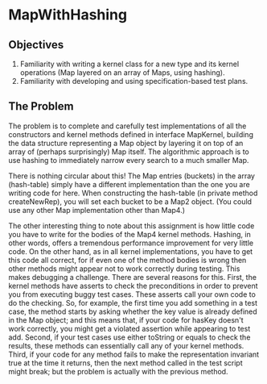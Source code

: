 # MapWithHashing

## Objectives
1. Familiarity with writing a kernel class for a new type and its kernel operations (Map layered on an array of Maps, using hashing).
2. Familiarity with developing and using specification-based test plans.

## The Problem
The problem is to complete and carefully test implementations of all the constructors and kernel methods defined in interface MapKernel, building the data structure representing a Map object by layering it on top of an array of (perhaps surprisingly) Map itself. The algorithmic approach is to use hashing to immediately narrow every search to a much smaller Map.

There is nothing circular about this! The Map entries (buckets) in the array (hash-table) simply have a different implementation than the one you are writing code for here. When constructing the hash-table (in private method createNewRep), you will set each bucket to be a Map2 object. (You could use any other Map implementation other than Map4.)

The other interesting thing to note about this assignment is how little code you have to write for the bodies of the Map4 kernel methods. Hashing, in other words, offers a tremendous performance improvement for very little code. On the other hand, as in all kernel implementations, you have to get this code all correct, for if even one of the method bodies is wrong then other methods might appear not to work correctly during testing. This makes debugging a challenge. There are several reasons for this. First, the kernel methods have asserts to check the preconditions in order to prevent you from executing buggy test cases. These asserts call your own code to do the checking. So, for example, the first time you add something in a test case, the method starts by asking whether the key value is already defined in the Map object; and this means that, if your code for hasKey doesn't work correctly, you might get a violated assertion while appearing to test add. Second, if your test cases use either toString or equals to check the results, these methods can essentially call any of your kernel methods. Third, if your code for any method fails to make the representation invariant true at the time it returns, then the next method called in the test script might break; but the problem is actually with the previous method.
